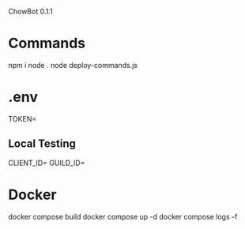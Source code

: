 ChowBot
0.1.1

# Commands

npm i
node .
node deploy-commands.js

# .env

TOKEN=

## Local Testing

CLIENT_ID=
GUILD_ID=

# Docker

docker compose build
docker compose up -d
docker compose logs -f
